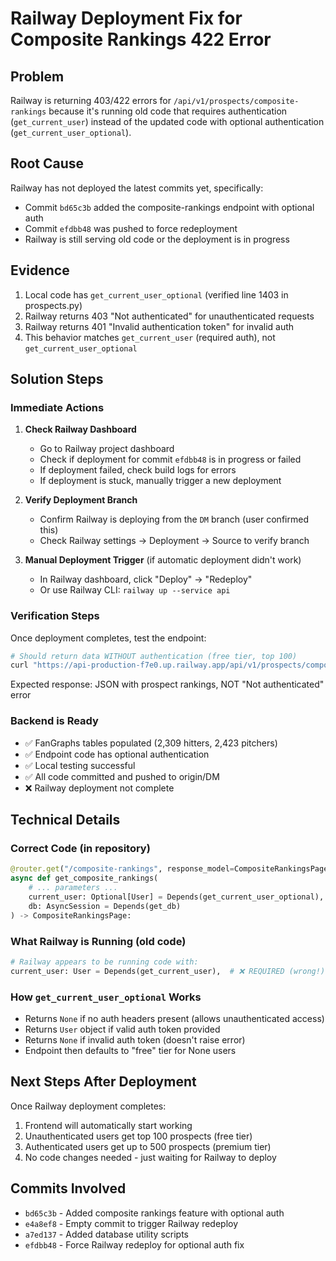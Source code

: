 # Railway Deployment Fix for Composite Rankings 422 Error

## Problem
Railway is returning 403/422 errors for `/api/v1/prospects/composite-rankings` because it's running old code that requires authentication (`get_current_user`) instead of the updated code with optional authentication (`get_current_user_optional`).

## Root Cause
Railway has not deployed the latest commits yet, specifically:
- Commit `bd65c3b` added the composite-rankings endpoint with optional auth
- Commit `efdbb48` was pushed to force redeployment
- Railway is still serving old code or the deployment is in progress

## Evidence
1. Local code has `get_current_user_optional` (verified line 1403 in prospects.py)
2. Railway returns 403 "Not authenticated" for unauthenticated requests
3. Railway returns 401 "Invalid authentication token" for invalid auth
4. This behavior matches `get_current_user` (required auth), not `get_current_user_optional`

## Solution Steps

### Immediate Actions
1. **Check Railway Dashboard**
   - Go to Railway project dashboard
   - Check if deployment for commit `efdbb48` is in progress or failed
   - If deployment failed, check build logs for errors
   - If deployment is stuck, manually trigger a new deployment

2. **Verify Deployment Branch**
   - Confirm Railway is deploying from the `DM` branch (user confirmed this)
   - Check Railway settings → Deployment → Source to verify branch

3. **Manual Deployment Trigger** (if automatic deployment didn't work)
   - In Railway dashboard, click "Deploy" → "Redeploy"
   - Or use Railway CLI: `railway up --service api`

### Verification Steps
Once deployment completes, test the endpoint:

```bash
# Should return data WITHOUT authentication (free tier, top 100)
curl "https://api-production-f7e0.up.railway.app/api/v1/prospects/composite-rankings?page=1&page_size=10"
```

Expected response: JSON with prospect rankings, NOT "Not authenticated" error

### Backend is Ready
- ✅ FanGraphs tables populated (2,309 hitters, 2,423 pitchers)
- ✅ Endpoint code has optional authentication
- ✅ Local testing successful
- ✅ All code committed and pushed to origin/DM
- ❌ Railway deployment not complete

## Technical Details

### Correct Code (in repository)
```python
@router.get("/composite-rankings", response_model=CompositeRankingsPage)
async def get_composite_rankings(
    # ... parameters ...
    current_user: Optional[User] = Depends(get_current_user_optional),  # ✅ OPTIONAL
    db: AsyncSession = Depends(get_db)
) -> CompositeRankingsPage:
```

### What Railway is Running (old code)
```python
# Railway appears to be running code with:
current_user: User = Depends(get_current_user),  # ❌ REQUIRED (wrong!)
```

### How `get_current_user_optional` Works
- Returns `None` if no auth headers present (allows unauthenticated access)
- Returns `User` object if valid auth token provided
- Returns `None` if invalid auth token (doesn't raise error)
- Endpoint then defaults to "free" tier for None users

## Next Steps After Deployment

Once Railway deployment completes:
1. Frontend will automatically start working
2. Unauthenticated users get top 100 prospects (free tier)
3. Authenticated users get up to 500 prospects (premium tier)
4. No code changes needed - just waiting for Railway to deploy

## Commits Involved
- `bd65c3b` - Added composite rankings feature with optional auth
- `e4a8ef8` - Empty commit to trigger Railway redeploy
- `a7ed137` - Added database utility scripts
- `efdbb48` - Force Railway redeploy for optional auth fix
